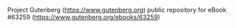 Project Gutenberg (https://www.gutenberg.org) public repository for
eBook #63259 (https://www.gutenberg.org/ebooks/63259)

